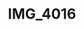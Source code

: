 ---
pid: '110'
layout: photos
title: IMG_4016
filename: IMG_4144.jpg
caption: 
previous_pid: '109'
next_pid: '111'
permalink: "/photos/110.html"
---